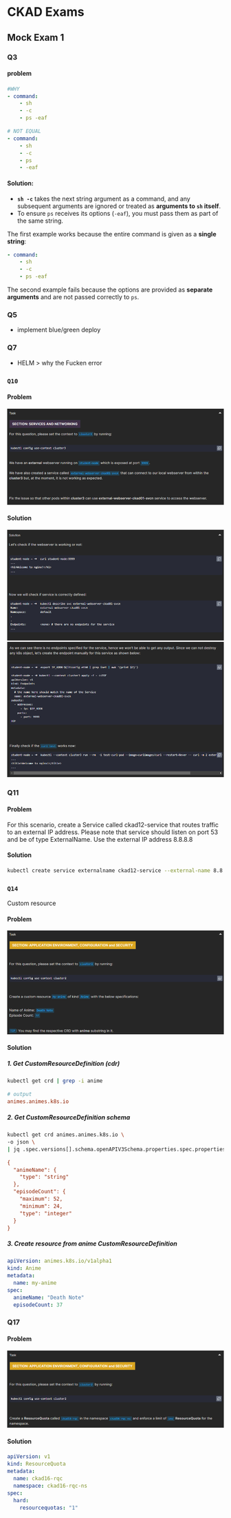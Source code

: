 # CKAD Exams

## Mock Exam 1

### Q3

#### problem

```yaml
#WHY
- command:
    - sh
    - -c
    - ps -eaf
```

```yaml
# NOT EQUAL
- command:
    - sh
    - -c
    - ps
    - -eaf
```


#### **Solution:**

- **`sh -c`** takes the next string argument as a command, and any subsequent arguments are ignored or treated as **arguments to `sh` itself**.
- To ensure `ps` receives its options (`-eaf`), you must pass them as part of the same string.

The first example works because the entire command is given as a **single string**:

```yaml
- command:
    - sh
    - -c
    - ps -eaf
```

The second example fails because the options are provided as **separate arguments** and are not passed correctly to `ps`.

### Q5

- implement blue/green deploy

### Q7

- HELM > why the Fucken error

### `Q10`

#### Problem

![alt text](images/q5.png)

#### Solution

![alt text](images/q5-solution-1.png)
![alt text](images/q5-solution-2.png)

### Q11

#### Problem

For this scenario, create a Service called ckad12-service that routes traffic to an external IP address.
Please note that service should listen on port 53 and be of type ExternalName. Use the external IP address 8.8.8.8

#### Solution

```bash
kubectl create service externalname ckad12-service --external-name 8.8.8.8 --tcp=53:53
```

### `Q14`

Custom resource

#### Problem

![alt text](images/q14.png)

#### Solution

##### 1. Get CustomResourceDefinition (cdr)

```bash
kubectl get crd | grep -i anime
```

```ini
# output
animes.animes.k8s.io
```

##### 2. Get CustomResourceDefinition schema

```bash
kubectl get crd animes.animes.k8s.io \
-o json \
| jq .spec.versions[].schema.openAPIV3Schema.properties.spec.properties
```

```ini
{
  "animeName": {
    "type": "string"
  },
  "episodeCount": {
    "maximum": 52,
    "minimum": 24,
    "type": "integer"
  }
}
```

##### 3. Create resource from anime CustomResourceDefinition

```yaml
apiVersion: animes.k8s.io/v1alpha1
kind: Anime
metadata:
  name: my-anime
spec:
  animeName: "Death Note"
  episodeCount: 37
```

### Q17

#### Problem

![alt text](images/q17.png)

#### Solution

```yaml
apiVersion: v1
kind: ResourceQuota
metadata:
  name: ckad16-rqc
  namespace: ckad16-rqc-ns
spec:
  hard:
    resourcequotas: "1"
```
